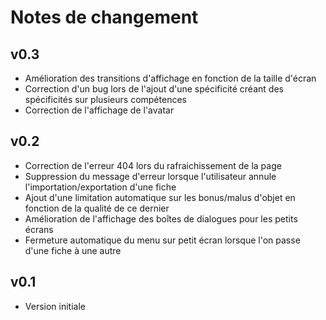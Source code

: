 # Notes de changement

## v0.3

- Amélioration des transitions d'affichage en fonction de la taille d'écran
- Correction d'un bug lors de l'ajout d'une spécificité créant des spécificités sur plusieurs compétences
- Correction de l'affichage de l'avatar

## v0.2

- Correction de l'erreur 404 lors du rafraichissement de la page
- Suppression du message d'erreur lorsque l'utilisateur annule l'importation/exportation d'une fiche
- Ajout d'une limitation automatique sur les bonus/malus d'objet en fonction de la qualité de ce dernier
- Amélioration de l'affichage des boîtes de dialogues pour les petits écrans
- Fermeture automatique du menu sur petit écran lorsque l'on passe d'une fiche à une autre

## v0.1

- Version initiale
